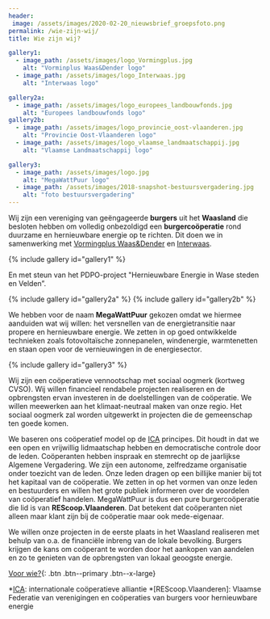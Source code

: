 ```yaml
---
header:
 image: /assets/images/2020-02-20_nieuwsbrief_groepsfoto.png
permalink: /wie-zijn-wij/
title: Wie zijn wij?

gallery1:
  - image_path: /assets/images/logo_Vormingplus.jpg
    alt: "Vorminplus Waas&Dender logo"
  - image_path: /assets/images/logo_Interwaas.jpg
    alt: "Interwaas logo"

gallery2a:
  - image_path: /assets/images/logo_europees_landbouwfonds.jpg
    alt: "Europees landbouwfonds logo"
gallery2b:
  - image_path: /assets/images/logo_provincie_oost-vlaanderen.jpg
    alt: "Provincie Oost-Vlaanderen logo"
  - image_path: /assets/images/logo_vlaamse_landmaatschappij.jpg
    alt: "Vlaamse Landmaatschappij logo"

gallery3:
  - image_path: /assets/images/logo.jpg
    alt: "MegaWattPuur logo"
  - image_path: /assets/images/2018-snapshot-bestuursvergadering.jpg
    alt: "foto bestuursvergadering"
---
```



Wij zijn een vereniging van geëngageerde **burgers** uit het **Waasland** die
besloten hebben om volledig onbezoldigd een **burgercoöperatie** rond duurzame
en hernieuwbare energie op te richten. Dit doen we in samenwerking met
[Vormingplus Waas&Dender][Vormingplus] en [Interwaas][Interwaas].

{% include gallery id="gallery1" %}

En met steun van het PDPO-project "Hernieuwbare Energie in Wase steden en Velden”.

{% include gallery id="gallery2a" %}
{% include gallery id="gallery2b" %}

We hebben voor de naam **MegaWattPuur** gekozen omdat we hiermee aanduiden wat
wij willen: het versnellen van de energietransitie naar propere en hernieuwbare
energie. We zetten in op goed ontwikkelde technieken zoals fotovoltaïsche
zonnepanelen, windenergie, warmtenetten en staan open voor de vernieuwingen in
de energiesector.

{% include gallery id="gallery3" %}

Wij zijn een coöperatieve vennootschap met sociaal oogmerk (kortweg CVSO). Wij
willen financieel rendabele projecten realiseren en de opbrengsten ervan
investeren in de doelstellingen van de coöperatie. We willen meewerken aan het
klimaat-neutraal maken van onze regio. Het sociaal oogmerk zal worden
uitgewerkt in projecten die de gemeenschap ten goede komen.

We baseren ons coöperatief model op de [ICA][ica] principes. Dit houdt in dat
we een open en vrijwillig lidmaatschap hebben en democratische controle door de
leden. Coöperanten hebben inspraak en stemrecht op de jaarlijkse Algemene
Vergadering. We zijn een autonome, zelfredzame organisatie onder toezicht van
de leden. Onze leden dragen op een billijke manier bij tot het kapitaal van de
coöperatie. We zetten in op het vormen van onze leden en bestuurders en willen
het grote publiek informeren over de voordelen van coöperatief handelen.
MegaWattPuur is dus een pure burgercoöperatie die lid is van
**REScoop.Vlaanderen**.  Dat betekent dat coöperanten niet alleen maar klant zijn
bij de coöperatie maar ook mede-eigenaar.

We willen onze projecten in de eerste plaats in het Waasland realiseren met
behulp van o.a. de financiële inbreng van de lokale bevolking. Burgers krijgen
de kans om coöperant te worden door het aankopen van aandelen en zo te genieten
van de opbrengsten van lokaal geoogste energie.

[Voor wie?](/voor-wie){: .btn .btn--primary .btn--x-large}


[ica]: https://www.icakompas.be/homepage/inleiding/de-7-ica-principes
[Vormingplus]: http://www.vormingpluswd.be/
[Interwaas]: https://www.interwaas.be/


*[ICA]: internationale coöperatieve alliantie
*[REScoop.Vlaanderen]: Vlaamse Federatie van verenigingen en coöperaties van burgers voor hernieuwbare energie
